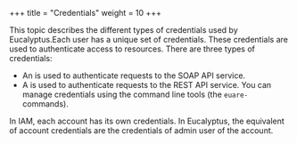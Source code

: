 +++
title = "Credentials"
weight = 10
+++

This topic describes the different types of credentials used by Eucalyptus.Each user has a unique set of credentials. These credentials are used to authenticate access to resources. There are three types of credentials: 



* An is used to authenticate requests to the SOAP API service. 
* A is used to authenticate requests to the REST API service. 
You can manage credentials using the command line tools (the `euare-` commands).

In IAM, each account has its own credentials. In Eucalyptus, the equivalent of account credentials are the credentials of admin user of the account. 

